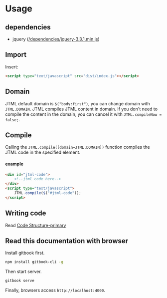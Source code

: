 Usage
========

## dependencies
- jquery ([/dependencies/jquery-3.3.1.min.js](../dependencies/jquery-3.3.1.min.js))

## Import
Insert:
```html
<script type="text/javascript" src="dist/index.js"></script>
```

## Domain
JTML default domain is `$("body:first")`, you can change domain with `JTML.DOMAIN`.
JTML compiles JTML content in domain.
If you don't need to compile the content in the domain, you can cancel it with `JTML.compileNow = false;`.

## Compile
Calling the `JTML.compile([domain=JTML.DOMAIN])` function compiles the JTML code in the specified element.
#### example
```html
<div id="jtml-code">
    <!--jtml code here-->
</div>
<script type="text/javascript">
    JTML.compile($("#jtml-code"));
</script> 
```

## Writing code
Read [Code Structure-primary](Part1/primary.md)

## Read this documentation with browser
Install gitbook first.
```bash
npm install gitbook-cli -g
```
Then start server.
```bash
gitbook serve
```
Finally, browsers access `http://localhost:4000`.